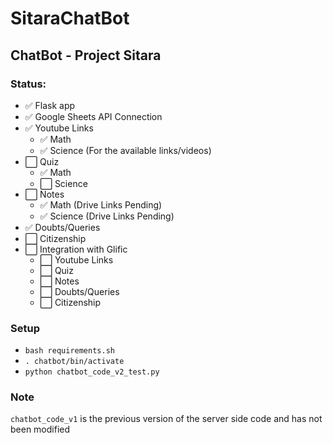 # SitaraChatBot
## ChatBot - Project Sitara

### Status:

- :white_check_mark: Flask app
- :white_check_mark: Google Sheets API Connection
- :white_check_mark: Youtube Links
  - :white_check_mark: Math
  - :white_check_mark: Science (For the available links/videos)
- :white_large_square: Quiz
  - :white_check_mark: Math
  - :white_large_square: Science
- :white_large_square: Notes
  - :white_check_mark: Math (Drive Links Pending)
  - :white_check_mark: Science (Drive Links Pending)
- :white_check_mark: Doubts/Queries
- :white_large_square: Citizenship
- :white_large_square: Integration with Glific
  - :white_large_square: Youtube Links
  - :white_large_square: Quiz
  - :white_large_square: Notes
  - :white_large_square: Doubts/Queries
  - :white_large_square: Citizenship 
### Setup

- `bash requirements.sh`
- `. chatbot/bin/activate`
- `python chatbot_code_v2_test.py`

### Note

`chatbot_code_v1` is the previous version of the server side code and has not been modified